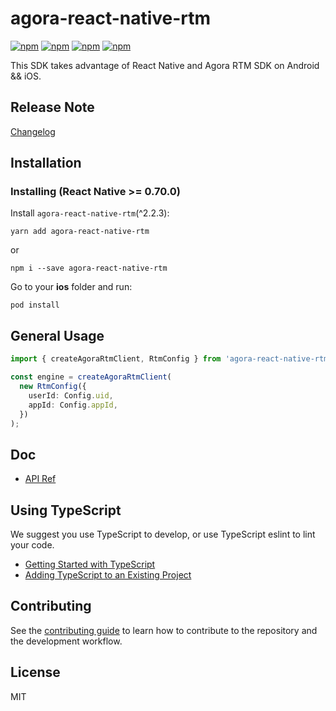 # agora-react-native-rtm

[![npm](https://img.shields.io/npm/v/agora-react-native-rtm.svg)](https://www.npmjs.com/package/agora-react-native-rtm)
[![npm](https://img.shields.io/npm/dm/agora-react-native-rtm.svg)](https://www.npmjs.com/package/agora-react-native-rtm)
[![npm](https://img.shields.io/npm/dt/agora-react-native-rtm.svg)](https://www.npmjs.com/package/agora-react-native-rtm)
[![npm](https://img.shields.io/npm/l/agora-react-native-rtm.svg)](LICENSE)

This SDK takes advantage of React Native and Agora RTM SDK on Android && iOS.

## Release Note

[Changelog](CHANGELOG.md)

## Installation

### Installing (React Native >= 0.70.0)

Install `agora-react-native-rtm`(^2.2.3):

```shell script
yarn add agora-react-native-rtm
```

or

```shell script
npm i --save agora-react-native-rtm
```

Go to your **ios** folder and run:

```shell script
pod install
```

## General Usage

```typescript
import { createAgoraRtmClient, RtmConfig } from 'agora-react-native-rtm';

const engine = createAgoraRtmClient(
  new RtmConfig({
    userId: Config.uid,
    appId: Config.appId,
  })
);
```

## Doc

- [API Ref](https://agoraio-extensions.github.io/agora-react-native-rtm/)

## Using TypeScript

We suggest you use TypeScript to develop, or use TypeScript eslint to lint your code.

- [Getting Started with TypeScript](https://reactnative.dev/docs/typescript#getting-started-with-typescript)
- [Adding TypeScript to an Existing Project](https://reactnative.dev/docs/typescript#adding-typescript-to-an-existing-project)

## Contributing

See the [contributing guide](CONTRIBUTING.md) to learn how to contribute to the repository and the development workflow.

## License

MIT
